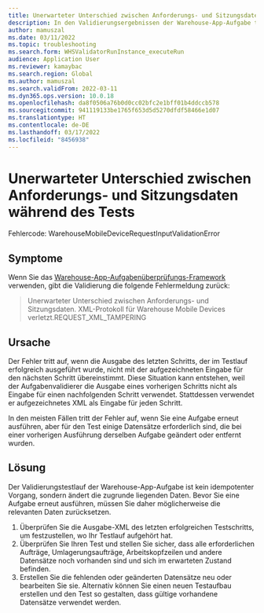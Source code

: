 ```yaml
---
title: Unerwarteter Unterschied zwischen Anforderungs- und Sitzungsdaten während des Tests
description: In den Validierungsergebnissen der Warehouse-App-Aufgabe tritt ein unerwarteter Unterschied zwischen Anforderungs- und Sitzungsdaten auf.
author: mamuszal
ms.date: 03/11/2022
ms.topic: troubleshooting
ms.search.form: WHSValidatorRunInstance_executeRun
audience: Application User
ms.reviewer: kamaybac
ms.search.region: Global
ms.author: mamuszal
ms.search.validFrom: 2022-03-11
ms.dyn365.ops.version: 10.0.18
ms.openlocfilehash: da8f0506a76b0d0cc02bfc2e1bff01b4ddccb578
ms.sourcegitcommit: 941119133be1765f653d5d5270dfdf58466e1d07
ms.translationtype: HT
ms.contentlocale: de-DE
ms.lasthandoff: 03/17/2022
ms.locfileid: "8456938"
---
```

# <a name="unexpected-difference-between-request-and-session-data-during-testing"></a>Unerwarteter Unterschied zwischen Anforderungs- und Sitzungsdaten während des Tests

Fehlercode: WarehouseMobileDeviceRequestInputValidationError

## <a name="symptoms"></a>Symptome

Wenn Sie das [Warehouse-App-Aufgabenüberprüfungs-Framework](/dynamics365-release-plan/2019wave2/dynamics365-supply-chain-management/warehouse-app-task-validation-rsat) verwenden, gibt die Validierung die folgende Fehlermeldung zurück:

> Unerwarteter Unterschied zwischen Anforderungs- und Sitzungsdaten. XML-Protokoll für Warehouse Mobile Devices verletzt.REQUEST_XML_TAMPERING

## <a name="cause"></a>Ursache

Der Fehler tritt auf, wenn die Ausgabe des letzten Schritts, der im Testlauf erfolgreich ausgeführt wurde, nicht mit der aufgezeichneten Eingabe für den nächsten Schritt übereinstimmt. Diese Situation kann entstehen, weil der Aufgabenvalidierer die Ausgabe eines vorherigen Schritts nicht als Eingabe für einen nachfolgenden Schritt verwendet. Stattdessen verwendet er aufgezeichnetes XML als Eingabe für jeden Schritt.

In den meisten Fällen tritt der Fehler auf, wenn Sie eine Aufgabe erneut ausführen, aber für den Test einige Datensätze erforderlich sind, die bei einer vorherigen Ausführung derselben Aufgabe geändert oder entfernt wurden.

## <a name="resolution"></a>Lösung

Der Validierungstestlauf der Warehouse-App-Aufgabe ist kein idempotenter Vorgang, sondern ändert die zugrunde liegenden Daten. Bevor Sie eine Aufgabe erneut ausführen, müssen Sie daher möglicherweise die relevanten Daten zurücksetzen.

1. Überprüfen Sie die Ausgabe-XML des letzten erfolgreichen Testschritts, um festzustellen, wo Ihr Testlauf aufgehört hat.
1. Überprüfen Sie Ihren Test und stellen Sie sicher, dass alle erforderlichen Aufträge, Umlagerungsaufträge, Arbeitskopfzeilen und andere Datensätze noch vorhanden sind und sich im erwarteten Zustand befinden.
1. Erstellen Sie die fehlenden oder geänderten Datensätze neu oder bearbeiten Sie sie. Alternativ können Sie einen neuen Testaufbau erstellen und den Test so gestalten, dass gültige vorhandene Datensätze verwendet werden.
